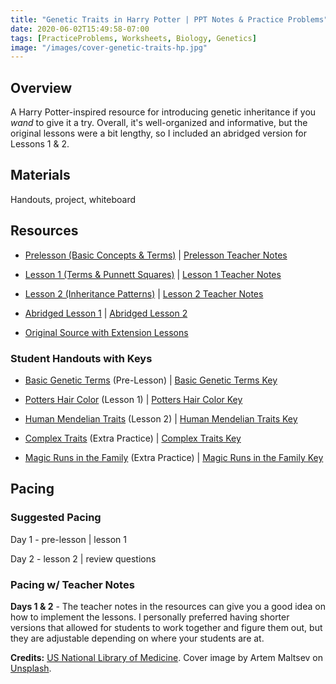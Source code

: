 ```yaml
---
title: "Genetic Traits in Harry Potter | PPT Notes & Practice Problems"
date: 2020-06-02T15:49:58-07:00
tags: [PracticeProblems, Worksheets, Biology, Genetics]
image: "/images/cover-genetic-traits-hp.jpg"
---
```


## Overview

A Harry Potter-inspired resource for introducing genetic inheritance if you *wand* to give it a try. Overall, it's well-organized and informative, but the original lessons were a bit lengthy, so I included an abridged version for Lessons 1 & 2.

## Materials

Handouts, project, whiteboard

## Resources

- [Prelesson (Basic Concepts & Terms)](/downloads/genetic-traits-hp/prelesson.ppt) | [Prelesson Teacher Notes](/downloads/genetic-traits-hp/prelesson-teacher-notes.pdf)

- [Lesson 1 (Terms & Punnett Squares)](/downloads/genetic-traits-hp/lesson-1-basics.pptx) | [Lesson 1 Teacher Notes](/downloads/genetic-traits-hp/lesson-1-teacher-notes.pdf)

- [Lesson 2 (Inheritance Patterns)](/downloads/genetic-traits-hp/lesson-2-inheritance-patterns.pptx) | [Lesson 2 Teacher Notes](/downloads/genetic-traits-hp/lesson-2-teacher-notes.pdf)

- [Abridged Lesson 1](/downloads/genetic-traits-hp/abridged-lesson-1.pptx) | [Abridged Lesson 2](/downloads/genetic-traits-hp/abridged-lesson-2.pptx)

- [Original Source with Extension Lessons](https://www.nlm.nih.gov/exhibition/sciencemagicmedicine/education/lessonplan1.html)

### Student Handouts with Keys

- [Basic Genetic Terms](/downloads/genetic-traits-hp/basic-genetic-terms.docx) (Pre-Lesson) | [Basic Genetic Terms Key](h/downloads/genetic-traits-hp/basic-genetic-terms-key.pdf)

- [Potters Hair Color](/downloads/genetic-traits-hp/potters-hair-color.docx) (Lesson 1) | [Potters Hair Color Key](/downloads/genetic-traits-hp/potters-hair-color-key.pdf)

- [Human Mendelian Traits](/downloads/genetic-traits-hp/human-mendelian-traits.docx) (Lesson 2) | [Human Mendelian Traits Key](/downloads/genetic-traits-hp/human-mendelian-traits-key.pdf)

- [Complex Traits](/downloads/genetic-traits-hp/2020/06/complex-traits.docx) (Extra Practice) | [Complex Traits Key](/downloads/genetic-traits-hp/complex-traits-key.pdf)

- [Magic Runs in the Family](/downloads/genetic-traits-hp/magic-runs-in-the-family.docx) (Extra Practice) | [Magic Runs in the Family Key](/downloads/genetic-traits-hp/magic-runs-in-the-family-key.pdf)

## Pacing

### Suggested Pacing

Day 1 - pre-lesson | lesson 1

Day 2 - lesson 2 | review questions

### Pacing w/ Teacher Notes

**Days 1 & 2** - The teacher notes in the resources can give you a good idea on how to implement the lessons. I personally preferred having shorter versions that allowed for students to work together and figure them out, but they are adjustable depending on where your students are at.

**Credits:** [US National Library of Medicine](https://www.nlm.nih.gov/exhibition/sciencemagicmedicine/education/lessonplan1.html). Cover image by Artem Maltsev on <a href="https://unsplash.com/photos/person-holding-wand-on-top-of-bowl-3n7DdlkMfEg">Unsplash</a>.
